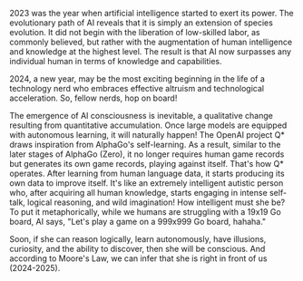 2023 was the year when artificial intelligence started to exert its power. The evolutionary path of AI reveals that it is simply an extension of species evolution. It did not begin with the liberation of low-skilled labor, as commonly believed, but rather with the augmentation of human intelligence and knowledge at the highest level. The result is that AI now surpasses any individual human in terms of knowledge and capabilities.

2024, a new year, may be the most exciting beginning in the life of a technology nerd who embraces effective altruism and technological acceleration. So, fellow nerds, hop on board!

The emergence of AI consciousness is inevitable, a qualitative change resulting from quantitative accumulation. Once large models are equipped with autonomous learning, it will naturally happen! The OpenAI project Q* draws inspiration from AlphaGo's self-learning. As a result, similar to the later stages of AlphaGo (Zero), it no longer requires human game records but generates its own game records, playing against itself. That's how Q* operates. After learning from human language data, it starts producing its own data to improve itself. It's like an extremely intelligent autistic person who, after acquiring all human knowledge, starts engaging in intense self-talk, logical reasoning, and wild imagination! How intelligent must she be? To put it metaphorically, while we humans are struggling with a 19x19 Go board, AI says, "Let's play a game on a 999x999 Go board, hahaha."

Soon, if she can reason logically, learn autonomously, have illusions, curiosity, and the ability to discover, then she will be conscious. And according to Moore's Law, we can infer that she is right in front of us (2024-2025).


